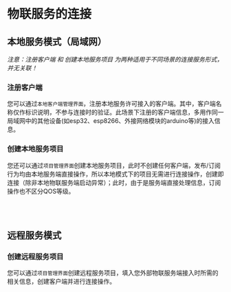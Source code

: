 # 物联服务的连接

## 本地服务模式（局域网）

*注意：注册客户端 和 创建本地服务项目 为两种适用于不同场景的连接服务形式，并无关联！*

### 注册客户端

您可以通过`本地客户端管理界面`，注册本地服务许可接入的客户端。其中，客户端名称仅作标识说明，不参与连接时的验证。此场景下注册的客户端信息，多用作同一局域网中的其他设备(如esp32、esp8266、外接网络模块的arduino等)的接入信息。


### 创建本地服务项目

您还可以通过`项目管理界面`创建本地服务项目，此时不创建任何客户端，发布/订阅行为均由本地服务端直接操作，所以本地模式下的项目无需进行连接操作，创建即连接（除非本地物联服务端启动异常）；此时，由于是服务端直接处理信息，订阅操作也不区分QOS等级。

<br>
<br>

## 远程服务模式

### 创建远程服务项目

您可以通过`项目管理界面`创建远程服务项目，填入您外部物联服务端接入时所需的相关信息，创建客户端并进行连接操作。